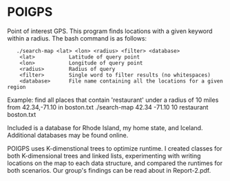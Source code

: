 # POIGPS
Point of interest GPS. This program finds locations with a given keyword within a radius.
The bash command is as follows:

       ./search-map <lat> <lon> <radius> <filter> <database>
        <lat>           Latitude of query point
        <lon>           Longitude of query point
        <radius>        Radius of query
        <filter>        Single word to filter results (no whitespaces)
        <database>      File name containing all the locations for a given region
Example: find all places that contain 'restaurant' under a radius of 10 miles from 42.34,-71.10 in boston.txt
        ./search-map 42.34 -71.10 10 restaurant boston.txt
        
Included is a database for Rhode Island, my home state, and Iceland. Additional databases may be found online.

POIGPS uses K-dimenstional trees to optimize runtime. I created classes for both K-dimensional trees and linked lists, experimenting with writing locations on the map to each data structure, and compared the runtimes for both scenarios. Our group's findings can be read about in Report-2.pdf.
